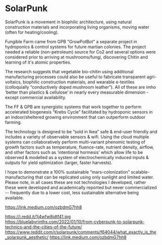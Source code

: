 # SolarPunk

SolarPunk is a movement in biophilic architecture, using natural construction materials and incorporating living organisms, moving water (often for heating/cooling). 

Fungible Farm came from GPB "GrowPotBot" a separate project in hydroponics & control systems for future martian colonies.  The project needed a reliable (non-petroleum) source for Co2 and several options were considered prior to arriving at mushrooms/fungi, discovering Chitin and learning of it's atomic properties. 

The research suggests that vegetable bio-chitin using additional manufacturing processes could also be useful to fabricate transparent agri-voltaics, biophilic construction materials, and wearable e-textiles (colloquially “conductively doped mushroom leather”).  All of these are imho ‘better than plastics & cellulose’ in nearly every measurable dimension - except commercial availability.

The FF & GPB are synergistic systems that work together to perform accelerated biogenesis “Krebs Cycle” facilitated by hydroponic sensors in an indoor/sheltered growing environment that can outperform outdoor farming.  

The technology is designed to be “sold in Ikea” safe & end-user friendly and includes a variety of observable sensors & wifi.   Using the cloud multiple systems can collaboratively perform multi-variant phenomic testing of growth factors such as temperature, fluence-rate, nutrient density, airflow, and other factors such as ‘intentional hormesis’ which allow life to be observed & modelled as a system of electrochemically induced inputs & outputs for yield optimization (larger, faster harvests). 

I hope to demonstrate a 100% sustainable “mars-colonization” scalable-manufacturing that can be replicated using only sunlight and limited water.   Please note, in all cases these are not technologies I developed, rather these were developed and academically reported but never commercialized -- frequently due to a lower cost, less sustainable alternative being available. 


https://link.medium.com/ozbdmG7hh8

https://i.redd.it/1j4wfw8jdtf41.jpg
https://bluelabyrinths.com/2022/01/10/from-cyberpunk-to-solarpunk-technics-and-the-cities-of-the-future/
https://www.reddit.com/r/solarpunk/comments/f64044/what_exactly_is_the_solarpunk_aesthetic/
https://link.medium.com/ozbdmG7hh8
